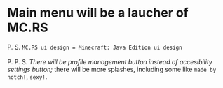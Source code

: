 # Main menu will be a laucher of MC.RS
P. S. `MC.RS ui design = Minecraft: Java Edition ui design`<br>
<br>
P. P. S. _There will be profile management button instead of accesibility settings button;_ there will be more splashes, including some like `made by notch!`, `sexy!`.

